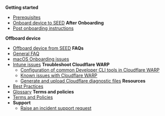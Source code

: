 **Getting started**
  - [Prerequisites](prerequisites-for-onboarding)
  - [Onboard device to SEED](onboard-device/onboard-device-to-seed)
**After Onboarding**    
  - [Post onboarding instructions](post-onboarding-instructions)
<!--* [Post onboarding verification for GCC 1.0 users](seed-post-onboarding-verification-for-gcc-1.0)-->
**Offboard device**
  - [Offboard device from SEED](offboard-device-from-seed)
**FAQs**
  - [General FAQ](faqs/seed-faq-general)
  - [macOS Onboarding issues](faqs/common-issues-while-onboarding-using-macos)
  - [Intune issues](faqs/common-issues-while-enrolling-with-microsoft-endpoint-manager)
**Troubleshoot Cloudflare WARP**
    - [Configuration of common Developer CLI tools in Cloudflare WARP](faqs/configuration-of-common-developer-cli-tools-with-cloudflare-warp)  
    - [Known issues with Cloudflare WARP](faqs/cloudflare-warp-known-issues)
    - [Generate and upload Cloudflare diagnostic files](how-to-generate-and-upload-diagnostic-files-to-incident-support-request)
**Resources**
  - [Best Practices](best-practices)
  - [Glossary](term-definitions)
**Terms and policies**
  - [Terms and Policies](terms-and-policies)
- **Support**
  - [Raise an incident support request](support-channels)
